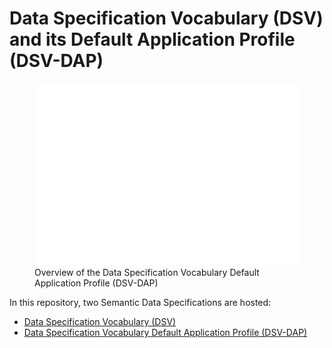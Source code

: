 # Data Specification Vocabulary (DSV) and its Default Application Profile (DSV-DAP)

<figure>
  <a href="dsv-dap/80bb66a5-4182-4250-90c2-90b7f0b05a7b.svg"><img
  src="dsv-dap/80bb66a5-4182-4250-90c2-90b7f0b05a7b.svg"
  alt="Overview of the Data Specification Vocabulary Default Application Profile (DSV-DAP)"></a>
  <figcaption>Overview of the Data Specification Vocabulary Default Application Profile (DSV-DAP)</figcaption>
</figure>

In this repository, two Semantic Data Specifications are hosted:
- [Data Specification Vocabulary (DSV)](https://w3id.org/dsv#)
- [Data Specification Vocabulary Default Application Profile (DSV-DAP)](https://w3id.org/dsv-dap#)